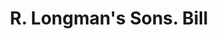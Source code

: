 ---
doi: 10.7916/D8KD3909
date_other: '1890'
date_other_textual: 1890-1899
form: printed ephemera
genre:
- Invoices
name:
- R. Longman's Sons
object_in_context_url: https://biggert.cul.columbia.edu/items/view/ave_biggert_01101
subject_hierarchical_geographic:
- New York, New York, United States
subject_name:
- R. Longman's Sons
title: R. Longman's Sons. Bill
sort_title: R. Longman's Sons. Bill
call_number: ave_biggert_01101
coordinates:
- 40.71277777777778,-74.00583333333333
pid: ave_biggert_01101
identifiers: ave_biggert_01101
thumbnail: https://derivativo-3.library.columbia.edu/iiif/2/ldpd:344864/full/!256,256/0/native.jpg
permalink: "/items/ave_biggert_01101/"
layout: iiif-image-page
---